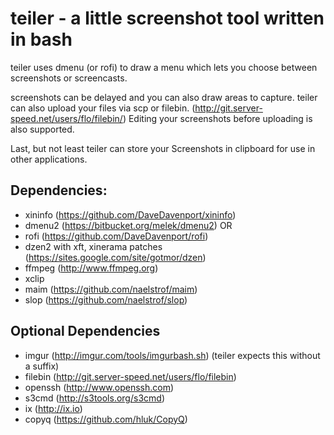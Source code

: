 # teiler - a little screenshot tool written in bash

teiler uses dmenu (or rofi) to draw a menu which lets you
choose between screenshots or screencasts.

screenshots can be delayed and you can also draw areas to capture.
teiler can also upload your files via scp or filebin. (http://git.server-speed.net/users/flo/filebin/)
Editing your screenshots before uploading is also supported.

Last, but not least teiler can store your Screenshots in clipboard for use in other applications.

## Dependencies:

* xininfo (https://github.com/DaveDavenport/xininfo)
* dmenu2 (https://bitbucket.org/melek/dmenu2) OR
* rofi (https://github.com/DaveDavenport/rofi)
* dzen2 with xft, xinerama patches (https://sites.google.com/site/gotmor/dzen)
* ffmpeg (http://www.ffmpeg.org)
* xclip
* maim (https://github.com/naelstrof/maim)
* slop (https://github.com/naelstrof/slop)

## Optional Dependencies

* imgur (http://imgur.com/tools/imgurbash.sh) (teiler expects this without a suffix)
* filebin (http://git.server-speed.net/users/flo/filebin)
* openssh (http://www.openssh.com)
* s3cmd (http://s3tools.org/s3cmd)
* ix (http://ix.io)
* copyq (https://github.com/hluk/CopyQ)

